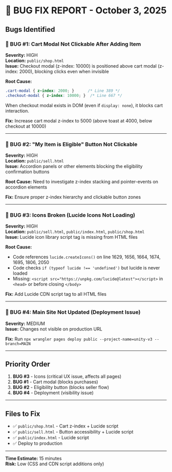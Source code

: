 # 🐛 BUG FIX REPORT - October 3, 2025

## Bugs Identified

### 🐛 BUG #1: Cart Modal Not Clickable After Adding Item
**Severity:** HIGH  
**Location:** `public/shop.html`  
**Issue:** Checkout modal (z-index: 10000) is positioned above cart modal (z-index: 2000), blocking clicks even when invisible  

**Root Cause:**
```css
.cart-modal { z-index: 2000; }      /* Line 389 */
.checkout-modal { z-index: 10000; }  /* Line 667 */
```
When checkout modal exists in DOM (even if `display: none`), it blocks cart interaction.

**Fix:** Increase cart modal z-index to 5000 (above toast at 4000, below checkout at 10000)

---

### 🐛 BUG #2: "My Item is Eligible" Button Not Clickable
**Severity:** HIGH  
**Location:** `public/sell.html`  
**Issue:** Accordion panels or other elements blocking the eligibility confirmation buttons

**Root Cause:** Need to investigate z-index stacking and pointer-events on accordion elements

**Fix:** Ensure proper z-index hierarchy and clickable button zones

---

### 🐛 BUG #3: Icons Broken (Lucide Icons Not Loading)
**Severity:** HIGH  
**Location:** `public/sell.html`, `public/index.html`, `public/shop.html`  
**Issue:** Lucide icon library script tag is missing from HTML files

**Root Cause:**
- Code references `lucide.createIcons()` on line 1629, 1656, 1664, 1674, 1695, 1806, 2050
- Code checks `if (typeof lucide !== 'undefined')` but lucide is never loaded
- Missing: `<script src="https://unpkg.com/lucide@latest"></script>` in `<head>` or before closing `</body>`

**Fix:** Add Lucide CDN script tag to all HTML files

---

### 🐛 BUG #4: Main Site Not Updated (Deployment Issue)
**Severity:** MEDIUM  
**Issue:** Changes not visible on production URL

**Fix:** Run `npx wrangler pages deploy public --project-name=unity-v3 --branch=MAIN`

---

## Priority Order
1. **BUG #3** - Icons (critical UX issue, affects all pages)
2. **BUG #1** - Cart modal (blocks purchases)
3. **BUG #2** - Eligibility button (blocks seller flow)
4. **BUG #4** - Deployment (visibility issue)

---

## Files to Fix
- ✅ `public/shop.html` - Cart z-index + Lucide script
- ✅ `public/sell.html` - Button accessibility + Lucide script
- ✅ `public/index.html` - Lucide script
- ✅ Deploy to production

---

**Time Estimate:** 15 minutes  
**Risk:** Low (CSS and CDN script additions only)
